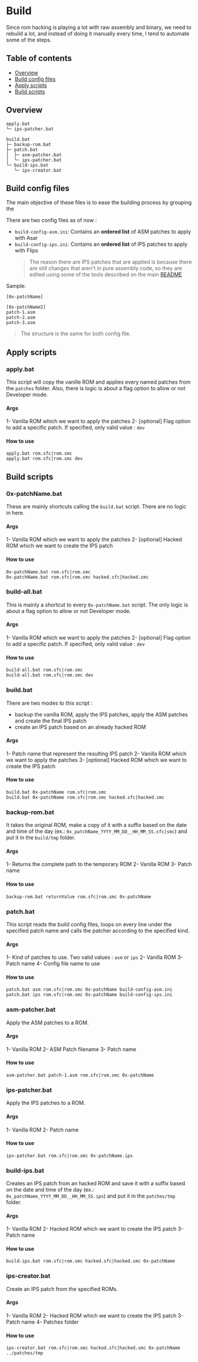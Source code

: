 # Build
Since rom hacking is playing a lot with raw assembly and binary, we need to rebuild a lot, and instead of doing it manually every time, I tend to automate some of the steps. 

## Table of contents

- [Overview](#overview)
- [Build config files](#build-config-files)
- [Apply scripts](#apply-scripts)
- [Build scripts](#build-scripts)

## Overview

```text
apply.bat
└─ ips-patcher.bat

build.bat
├─ backup-rom.bat
├─ patch.bat
│  ├─ asm-patcher.bat
│  └─ ips-patcher.bat
└─ build-ips.bat
   └─ ips-creator.bat
```

## Build config files

The main objective of these files is to ease the building process by grouping the 

There are two config files as of now :

- `build-config-asm.ini`: Contains an **ordered list** of ASM patches to apply with Asar
- `build-config-ips.ini`: Contains an **ordered list** of IPS patches to apply with Flips
  > The reason there are IPS patches that are applied is because there are still changes that aren't in pure assembly code, so they are edited using some of the tools described on the main [README](./README)

Sample:
```text
[0x-patchName]

[0x-patchName2]
patch-1.asm
patch-2.asm
patch-3.asm
```
> The structure is the same for both config file.

## Apply scripts

### apply.bat

This script will copy the vanille ROM and applies every named patches from the `patches` folder. Also, there is logic is about a flag option to allow or not Developer mode.

#### Args

1- Vanilla ROM which we want to apply the patches
2- \[optional\] Flag option to add a specific patch. If specified, only valid value : `dev`

#### How to use

```text
apply.bat rom.sfc|rom.smc
apply.bat rom.sfc|rom.smc dev
```

## Build scripts

### 0x-patchName.bat

These are mainly shortcuts calling the `build.bat` script. There are no logic in here.

#### Args

1- Vanilla ROM which we want to apply the patches
2- \[optional\] Hacked ROM which we want to create the IPS patch

#### How to use

```text
0x-patchName.bat rom.sfc|rom.smc
0x-patchName.bat rom.sfc|rom.smc hacked.sfc|hacked.smc
```

### build-all.bat

This is mainly a shortcut to every `0x-patchName.bat` script. The only logic is about a flag option to allow or not Developer mode.

#### Args

1- Vanilla ROM which we want to apply the patches
2- \[optional\] Flag option to add a specific patch. If specified, only valid value : `dev`

#### How to use

```text
build-all.bat rom.sfc|rom.smc
build-all.bat rom.sfc|rom.smc dev
```

### build.bat

There are two modes to this script :
- backup the vanilla ROM, apply the IPS patches, apply the ASM patches and create the final IPS patch
- create an IPS patch based on an already hacked ROM

#### Args

1- Patch name that represent the resulting IPS patch
2- Vanilla ROM which we want to apply the patches
3- \[optional\] Hacked ROM which we want to create the IPS patch

#### How to use

```text
build.bat 0x-patchName rom.sfc|rom.smc
build.bat 0x-patchName rom.sfc|rom.smc hacked.sfc|hacked.smc
```

### backup-rom.bat

It takes the original ROM, make a copy of it with a suffix based on the date and time of the day (ex.: `0x_patchName_YYYY_MM_DD__HH_MM_SS.sfc|smc`) and put it in the `build/tmp` folder.

#### Args

1- Returns the complete path to the temporary ROM
2- Vanilla ROM
3- Patch name

#### How to use

```text
backup-rom.bat returnValue rom.sfc|rom.smc 0x-patchName
```

### patch.bat

This script reads the build config files, loops on every line under the specified patch name and calls the patcher according to the specified kind. 

#### Args

1- Kind of patches to use. Two valid values : `asm` or `ips`
2- Vanilla ROM
3- Patch name
4- Config file name to use

#### How to use

```text
patch.bat asm rom.sfc|rom.smc 0x-patchName build-config-asm.ini
patch.bat ips rom.sfc|rom.smc 0x-patchName build-config-ips.ini
```

### asm-patcher.bat

Apply the ASM patches to a ROM.

#### Args

1- Vanilla ROM
2- ASM Patch filename
3- Patch name

#### How to use

```text
asm-patcher.bat patch-1.asm rom.sfc|rom.smc 0x-patchName
```

### ips-patcher.bat

Apply the IPS patches to a ROM.

#### Args

1- Vanilla ROM
2- Patch name

#### How to use

```text
ips-patcher.bat rom.sfc|rom.smc 0x-patchName.ips
```

### build-ips.bat

Creates an IPS patch from an hacked ROM and save it with a suffix based on the date and time of the day (ex.: `0x_patchName_YYYY_MM_DD__HH_MM_SS.ips`) and put it in the `patches/tmp` folder.

#### Args

1- Vanilla ROM
2- Hacked ROM which we want to create the IPS patch
3- Patch name

#### How to use

```text
build-ips.bat rom.sfc|rom.smc hacked.sfc|hacked.smc 0x-patchName
```

### ips-creator.bat

Create an IPS patch from the specified ROMs.

#### Args

1- Vanilla ROM
2- Hacked ROM which we want to create the IPS patch
3- Patch name
4- Patches folder

#### How to use

```text
ips-creator.bat rom.sfc|rom.smc hacked.sfc|hacked.smc 0x-patchName ../patches/tmp
```
